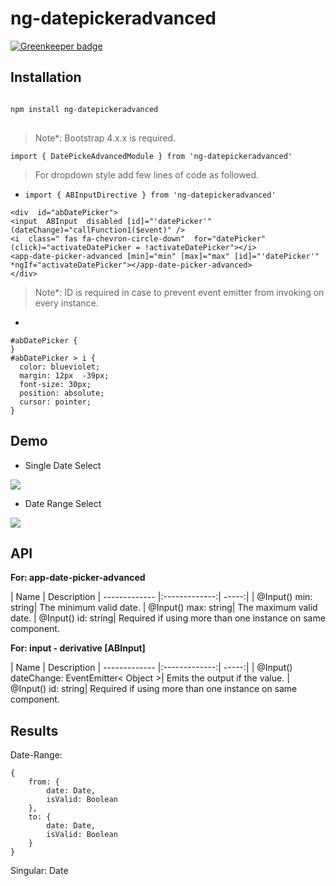 # ng-datepickeradvanced
[![Greenkeeper badge](https://badges.greenkeeper.io/abhishek-mittal/ng-date-picker-advanced.svg)](https://greenkeeper.io/)

## Installation
<pre>
<code>
npm install ng-datepickeradvanced
</code>
</pre>

> Note*: Bootstrap 4.x.x is required.

    import { DatePickeAdvancedModule } from 'ng-datepickeradvanced'
   
  

> For dropdown style add few lines of code as followed.

 - `import { ABInputDirective } from 'ng-datepickeradvanced'`
```
<div  id="abDatePicker">
<input  ABInput  disabled [id]="'datePicker'" (dateChange)="callFunction1($event)" />
<i  class=" fas fa-chevron-circle-down"  for="datePicker" (click)="activateDatePicker = !activateDatePicker"></i>
<app-date-picker-advanced [min]="min" [max]="max" [id]="'datePicker'" *ngIf="activateDatePicker"></app-date-picker-advanced>
</div>
```

> Note*: ID is required in case to prevent event emitter from invoking on every instance.

 -
  ```
  #abDatePicker {
}
#abDatePicker > i {
	color: blueviolet;
	margin: 12px  -39px;
	font-size: 30px;
	position: absolute;
	cursor: pointer;
}
```


## Demo

 - Single Date Select

![](https://lh3.googleusercontent.com/0SE0gsj7kDwIpyI5pIczWxwl4sd-d1M9rkud5ed_qzY-K_cVhW0XgDxLkbD_kPcpds9HRWp_bjZs)

* Date Range Select

![
](https://lh3.googleusercontent.com/ypEchr0ioRmR3HlXWFUl3WUgbScnKE5yjVQwmzryfTD9kxRSThDq8nyHOSmsMWUq8-yo0_oSyBWH)

## API

**For: app-date-picker-advanced**

| Name        | Description 
| ------------- |:-------------:| -----:|
| @Input() min: string| The minimum valid date.
| @Input() max: string| The maximum valid date.
| @Input() id: string| Required if using more than one instance on same component.

**For: input - derivative [ABInput]**

| Name        | Description 
| ------------- |:-------------:| -----:|
| @Input() dateChange: EventEmitter< Object >| Emits the output if the value.
| @Input() id: string| Required if using more than one instance on same component.

## Results

Date-Range: 

    {
	    from: {
		    date: Date,
		    isValid: Boolean
	    },
		to: {
		    date: Date,
		    isValid: Boolean
	    }
    }

Singular: Date
